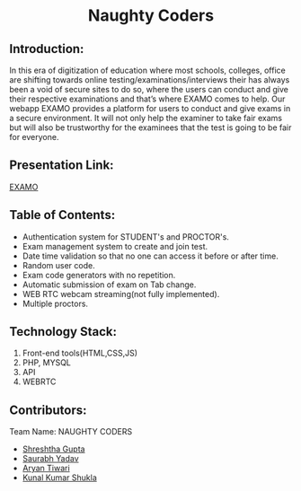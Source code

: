 <h1 align="center">Naughty Coders</h1>
<p align="center">
</p>

## Introduction:
In this era of digitization of education where most schools,  colleges, office are shifting towards online testing/examinations/interviews their has always been a void of secure sites to do so, where the users can conduct and give their respective examinations and that’s where EXAMO comes to help.
Our webapp EXAMO provides a platform for users to conduct and give exams in a secure environment. It will not only help the examiner to take fair exams but will also be trustworthy for the examinees that the test is going to be fair for everyone.

## Presentation Link:
  <a href="https://drive.google.com/file/d/1GL7kBUb6mPZVSZwCThpsfV3O2TgnSAYO/view?usp=sharing">EXAMO </a>
  
  
## Table of Contents:
- Authentication system for STUDENT's and PROCTOR's.
- Exam management system to create and join test.
- Date time validation so that no one can access it before or after time.
- Random user code.
- Exam code generators with no repetition.
- Automatic submission of exam on Tab change.
- WEB RTC webcam streaming(not fully implemented).
- Multiple proctors.

## Technology Stack:
  1) Front-end tools(HTML,CSS,JS)
  2) PHP, MYSQL
  3) API
  4) WEBRTC
  
  

## Contributors:

Team Name: NAUGHTY CODERS

* [Shreshtha Gupta](https://github.com/shrey-101)
* [Saurabh Yadav](https://github.com/sy425191)
* [Aryan Tiwari](https://github.com/Aryan-01)
* [Kunal Kumar Shukla](https://github.com/kunalevicshukla)
